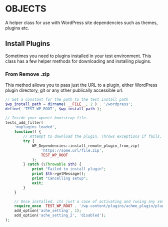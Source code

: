 # OBJECTS

A helper class for use with WordPress site dependencies such as themes, plugins etc.

## Install Plugins

Sometimes you need to plugins installed in your test environment. This class has a few helper methods for downloading and installing plugins. 

### From Remove .zip

This method allows you to pass just the URL to a plugin, either WordPress plugin directory, git or any other publically accessible url.

```php 
// Set a constant for the path to the test install path
$wp_install_path = dirname( __FILE__, 2 ) . '/wordpress';
define( 'TEST_WP_ROOT', $wp_install_path );

// Inside your wpunit bootstrap file.
tests_add_filter(
	'muplugins_loaded',
	function() {
        // Attempt to download the plugin. Throws exceptions if fails, so wrap in a try/catch.
        try {
			WP_Dependencies::install_remote_plugin_from_zip(
                'https://some.url/file.zip', 
                TEST_WP_ROOT
            );
		} catch (\Throwable $th) {
			print "Failed to install plugin";
            print $th->getMessage();
            print "Cancelling setup";
            exit;
		}
	}

    // Once installed, its just a case of activating and runing any setup needed.
    require_once  TEST_WP_ROOT . '/wp-content/plugins/achme_plugin/plugin.php';
    add_option('ache_setting', 1);
    add_option('ache_setting_2', 'disabled');
);